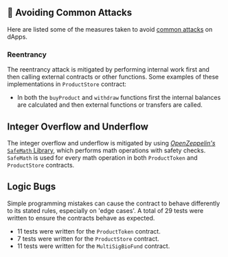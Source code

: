 ## 🚧 Avoiding Common Attacks
Here are listed some of the measures taken to avoid [common attacks](https://consensys.github.io/smart-contract-best-practices/known_attacks/) on dApps.

### Reentrancy

The reentrancy attack is mitigated by performing internal work first and then calling external contracts or other functions. Some examples of these implementations in `ProductStore` contract:
- In both the `buyProduct` and  `withdraw` functions first the internal balances are calculated and then external functions or transfers are called.

## Integer Overflow and Underflow

The integer overflow and underflow is mitigated by using [*OpenZeppelin's* `SafeMath` Library](https://github.com/OpenZeppelin/openzeppelin-contracts/blob/master/contracts/math/SafeMath.sol), which performs math operations with safety checks. `SafeMath` is used for every math operation in both `ProductToken` and `ProductStore` contracts.

## Logic Bugs

Simple programming mistakes can cause the contract to behave differently to its stated rules, especially on 'edge cases'. A total of 29 tests were written to ensure the contracts behave as expected. 
- 11 tests were written for the `ProductToken` contract.
- 7 tests were written for the `ProductStore` contract.
- 11 tests were written for the `MultiSigBioFund` contract.